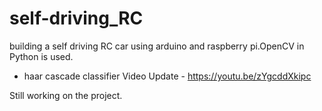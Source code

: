# self-driving_RC
building a self driving RC car using arduino and raspberry pi.OpenCV in Python is used.
+ haar cascade classifier
Video Update - https://youtu.be/zYgcddXkipc

Still working on the project.
